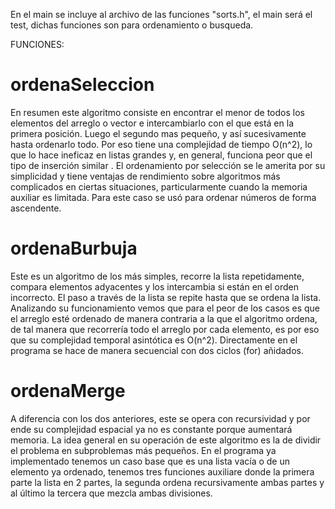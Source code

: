 En el main se incluye al archivo de las funciones "sorts.h", el main será el test, dichas funciones son para ordenamiento o busqueda.

FUNCIONES:

# ordenaSeleccion

En resumen este algoritmo consiste en encontrar el menor de todos los elementos del arreglo o vector e intercambiarlo con el que está en la primera posición. Luego el segundo mas pequeño, y así sucesivamente hasta ordenarlo todo. Por eso tiene una complejidad de tiempo O(n^2), lo que lo hace ineficaz en listas grandes y, en general, funciona peor que el tipo de inserción similar . El ordenamiento por selección se le amerita por su simplicidad y tiene ventajas de rendimiento sobre algoritmos más complicados en ciertas situaciones, particularmente cuando la memoria auxiliar es limitada. Para este caso se usó para ordenar números de forma ascendente.

# ordenaBurbuja

Este es un algoritmo de los más simples, recorre la lista repetidamente, compara elementos adyacentes y los intercambia si están en el orden incorrecto. El paso a través de la lista se repite hasta que se ordena la lista. Analizando su funcionamiento vemos que para el peor de los casos es que el arreglo esté ordenado de manera contraria a la que el algoritmo ordena, de tal manera que recorrería todo el arreglo por cada elemento, es por eso que su complejidad temporal asintótica es O(n^2). Directamente en el programa se hace de manera secuencial con dos ciclos (for) añidados.

# ordenaMerge

A diferencia con los dos anteriores, este se opera con recursividad y por ende su complejidad espacial ya no es constante porque aumentará memoria. La idea general en su operación de este algoritmo es la de dividir el problema en subproblemas más pequeños. En el programa ya implementado tenemos un caso base que es una lista vacía o de un elemento ya ordenado, tenemos tres funciones auxiliare donde la primera parte la lista en 2 partes, la segunda ordena recursivamente ambas partes y al último la tercera que mezcla ambas divisiones.
